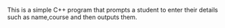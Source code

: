 This is a  simple C++ program that prompts a student to enter their details such as name,course and then outputs them.
